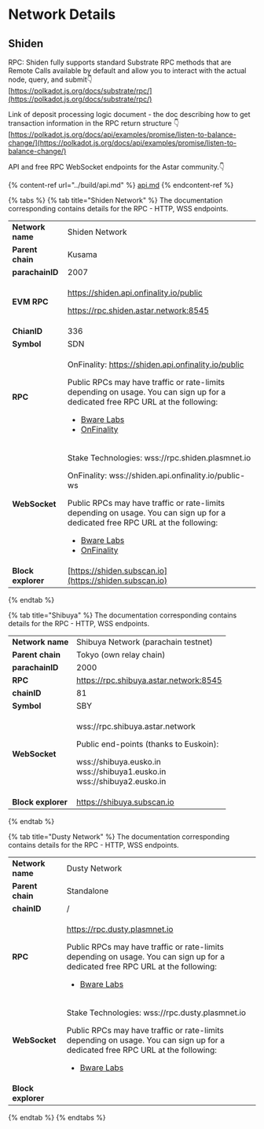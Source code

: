 # Network Details

## Shiden

RPC: Shiden fully supports standard Substrate RPC methods that are Remote Calls available by default and allow you to interact with the actual node, query, and submit👇\
[https://polkadot.js.org/docs/substrate/rpc/](https://polkadot.js.org/docs/substrate/rpc/)

Link of deposit processing logic document - the doc describing how to get transaction information in the RPC return structure 👇\
[https://polkadot.js.org/docs/api/examples/promise/listen-to-balance-change/](https://polkadot.js.org/docs/api/examples/promise/listen-to-balance-change/)

API and free RPC WebSocket endpoints for the Astar community.👇

{% content-ref url="../build/api.md" %}
[api.md](../build/api.md)
{% endcontent-ref %}

{% tabs %}
{% tab title="Shiden Network" %}
The documentation corresponding contains details for the RPC - HTTP, WSS endpoints. 

|                    |                                                                                                                                                                                                                                                                                                                                                                                           |
| ------------------ | ----------------------------------------------------------------------------------------------------------------------------------------------------------------------------------------------------------------------------------------------------------------------------------------------------------------------------------------------------------------------------------------- |
| **Network name**   | Shiden Network                                                                                                                                                                                                                                                                                                                                                                            |
| **Parent chain**   | Kusama                                                                                                                                                                                                                                                                                                                                                                                    |
| **parachainID**    | 2007                                                                                                                                                                                                                                                                                                                                                                                      |
| **EVM RPC**        | <p>https://shiden.api.onfinality.io/public</p><p>https://rpc.shiden.astar.network:8545</p>                                                                                                                                                                                                                                                                                                |
| **ChianID**        | 336                                                                                                                                                                                                                                                                                                                                                                                       |
| **Symbol**         | SDN                                                                                                                                                                                                                                                                                                                                                                                       |
| **RPC**            | <p>OnFinality: https://shiden.api.onfinality.io/public</p><p></p><p>Public RPCs may have traffic or rate-limits depending on usage. You can sign up for a dedicated free RPC URL at the following:</p><ul><li><a href="https://app.bwarelabs.com">Bware Labs</a></li><li><a href="https://onfinality.io">OnFinality</a></li></ul>                                                         |
| **WebSocket**      | <p>Stake Technologies: wss://rpc.shiden.plasmnet.io</p><p>OnFinality: wss://shiden.api.onfinality.io/public-ws</p><p></p><p>Public RPCs may have traffic or rate-limits depending on usage. You can sign up for a dedicated free RPC URL at the following:</p><ul><li><a href="https://app.bwarelabs.com">Bware Labs</a></li><li><a href="https://onfinality.io">OnFinality</a></li></ul> |
| **Block explorer** | [https://shiden.subscan.io](https://shiden.subscan.io)                                                                                                                                                                                                                                                                                                                                    |
{% endtab %}

{% tab title="Shibuya" %}
The documentation corresponding contains details for the RPC - HTTP, WSS endpoints. 

|                    |                                                                                                                                                                                 |
| ------------------ | ------------------------------------------------------------------------------------------------------------------------------------------------------------------------------- |
| **Network name**   | Shibuya Network (parachain testnet)                                                                                                                                             |
| **Parent chain**   | Tokyo (own relay chain)                                                                                                                                                         |
| **parachainID**    | 2000                                                                                                                                                                            |
| **RPC**            | https://rpc.shibuya.astar.network:8545                                                                                                                                          |
| **chainID**        | 81                                                                                                                                                                              |
| **Symbol**         | SBY                                                                                                                                                                             |
| **WebSocket**      | <p>wss://rpc.shibuya.astar.network</p><p></p><p>Public end-points (thanks to Euskoin):</p><p>wss://shibuya.eusko.in <br>wss://shibuya1.eusko.in <br>wss://shibuya2.eusko.in</p> |
| **Block explorer** | https://shibuya.subscan.io                                                                                                                                                      |
{% endtab %}

{% tab title="Dusty Network" %}
The documentation corresponding contains details for the RPC - HTTP, WSS endpoints. 

|                    |                                                                                                                                                                                                                                                                        |
| ------------------ | ---------------------------------------------------------------------------------------------------------------------------------------------------------------------------------------------------------------------------------------------------------------------- |
| **Network name**   | Dusty Network                                                                                                                                                                                                                                                          |
| **Parent chain**   | Standalone                                                                                                                                                                                                                                                             |
| **chainID**        | /                                                                                                                                                                                                                                                                      |
| **RPC**            | <p>https://rpc.dusty.plasmnet.io</p><p></p><p>Public RPCs may have traffic or rate-limits depending on usage. You can sign up for a dedicated free RPC URL at the following:</p><ul><li><a href="https://app.bwarelabs.com">Bware Labs</a></li></ul>                   |
| **WebSocket**      | <p>Stake Technologies: wss://rpc.dusty.plasmnet.io</p><p></p><p>Public RPCs may have traffic or rate-limits depending on usage. You can sign up for a dedicated free RPC URL at the following:</p><ul><li><a href="https://app.bwarelabs.com">Bware Labs</a></li></ul> |
| **Block explorer** |                                                                                                                                                                                                                                                                        |
{% endtab %}
{% endtabs %}






